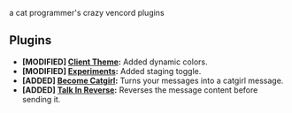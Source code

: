 a cat programmer's crazy vencord plugins

## Plugins

- **[MODIFIED] [Client Theme](https://github.com/Tolga1452/Vencord/tree/main/src/plugins/clientTheme):** Added dynamic colors.
- **[MODIFIED] [Experiments](https://github.com/Tolga1452/Vencord/tree/main/src/plugins/experiments):** Added staging toggle.
- **[ADDED] [Become Catgirl](https://github.com/Tolga1452/Vencord/tree/main/src/plugins/becomeCatgirl):** Turns your messages into a catgirl message.
- **[ADDED] [Talk In Reverse](https://github.com/Tolga1452/Vencord/tree/main/src/plugins/becomeCatgirl):** Reverses the message content before sending it.

